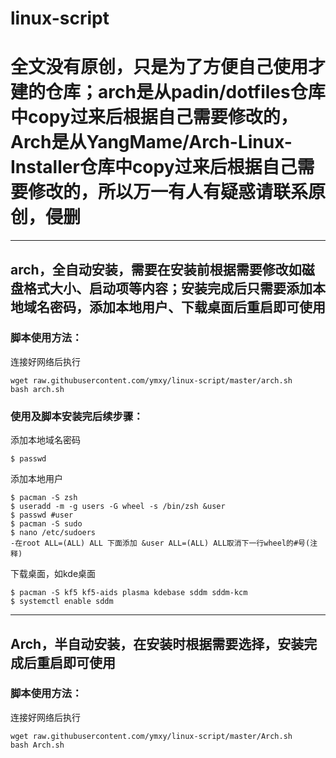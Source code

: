 # linux-script

# 全文没有原创，只是为了方便自己使用才建的仓库；arch是从padin/dotfiles仓库中copy过来后根据自己需要修改的，Arch是从YangMame/Arch-Linux-Installer仓库中copy过来后根据自己需要修改的，所以万一有人有疑惑请联系原创，侵删
---

## arch，全自动安装，需要在安装前根据需要修改如磁盘格式大小、启动项等内容；安装完成后只需要添加本地域名密码，添加本地用户、下载桌面后重启即可使用
###  脚本使用方法：
连接好网络后执行
```
wget raw.githubusercontent.com/ymxy/linux-script/master/arch.sh
bash arch.sh
```
### 使用及脚本安装完后续步骤：
添加本地域名密码
```
$ passwd
```
添加本地用户
```
$ pacman -S zsh
$ useradd -m -g users -G wheel -s /bin/zsh &user
$ passwd #user
$ pacman -S sudo
$ nano /etc/sudoers
-在root ALL=(ALL) ALL 下面添加 &user ALL=(ALL) ALL取消下一行wheel的#号(注释)
```
下载桌面，如kde桌面
```
$ pacman -S kf5 kf5-aids plasma kdebase sddm sddm-kcm 
$ systemctl enable sddm
```

---

## Arch，半自动安装，在安装时根据需要选择，安装完成后重启即可使用
###  脚本使用方法：
连接好网络后执行
```
wget raw.githubusercontent.com/ymxy/linux-script/master/Arch.sh
bash Arch.sh
```


